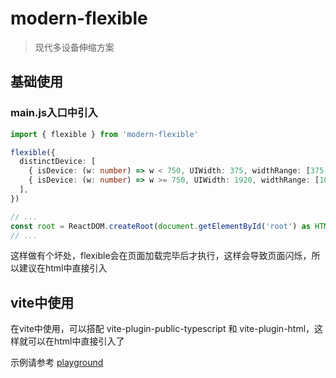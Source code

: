 # modern-flexible

> 现代多设备伸缩方案

## 基础使用


### main.js入口中引入

```ts
import { flexible } from 'modern-flexible'

flexible({
  distinctDevice: [
    { isDevice: (w: number) => w < 750, UIWidth: 375, widthRange: [375, 750] },
    { isDevice: (w: number) => w >= 750, UIWidth: 1920, widthRange: [1080, 1920] },
  ],
})

// ...
const root = ReactDOM.createRoot(document.getElementById('root') as HTMLElement)
// ...
```

这样做有个坏处，flexible会在页面加载完毕后才执行，这样会导致页面闪烁，所以建议在html中直接引入

## vite中使用

在vite中使用，可以搭配 vite-plugin-public-typescript 和 vite-plugin-html，这样就可以在html中直接引入了

示例请参考 [playground](playground/spa/vite.config.ts)
